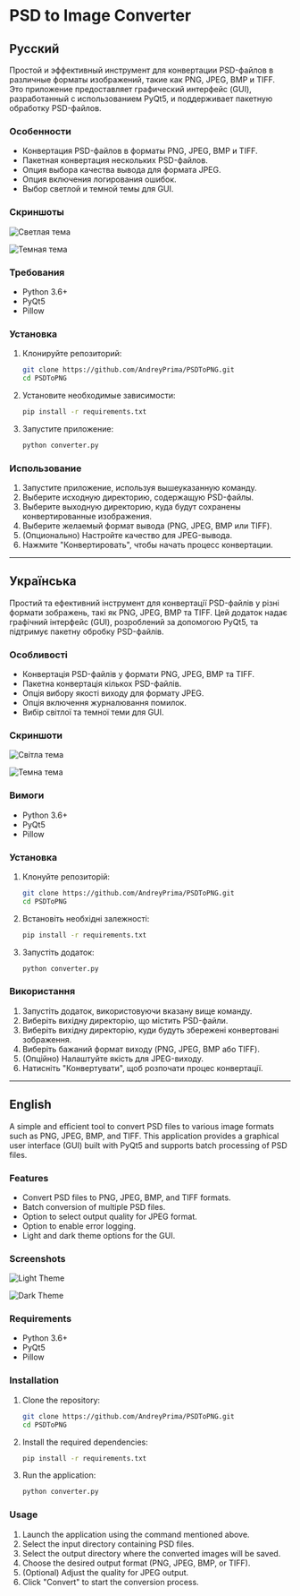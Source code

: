 # PSD to Image Converter

## Русский

Простой и эффективный инструмент для конвертации PSD-файлов в различные форматы изображений, такие как PNG, JPEG, BMP и TIFF. Это приложение предоставляет графический интерфейс (GUI), разработанный с использованием PyQt5, и поддерживает пакетную обработку PSD-файлов.

### Особенности
- Конвертация PSD-файлов в форматы PNG, JPEG, BMP и TIFF.
- Пакетная конвертация нескольких PSD-файлов.
- Опция выбора качества вывода для формата JPEG.
- Опция включения логирования ошибок.
- Выбор светлой и темной темы для GUI.

### Скриншоты
![Светлая тема](https://github.com/AndreyPrima/PSDToPNG/raw/main/Screenshots/ruLight_Theme.png/)

![Темная тема](https://github.com/AndreyPrima/PSDToPNG/raw/main/Screenshots/ruBlack_Theme.png/)

### Требования
- Python 3.6+
- PyQt5
- Pillow

### Установка

1. Клонируйте репозиторий:
   ```bash
   git clone https://github.com/AndreyPrima/PSDToPNG.git
   cd PSDToPNG
   ```
2. Установите необходимые зависимости:
   ```bash
   pip install -r requirements.txt
   ```
3. Запустите приложение:
   ```bash
   python converter.py
   ```

### Использование
1. Запустите приложение, используя вышеуказанную команду.
2. Выберите исходную директорию, содержащую PSD-файлы.
3. Выберите выходную директорию, куда будут сохранены конвертированные изображения.
4. Выберите желаемый формат вывода (PNG, JPEG, BMP или TIFF).
5. (Опционально) Настройте качество для JPEG-вывода.
6. Нажмите "Конвертировать", чтобы начать процесс конвертации.

---

## Українська

Простий та ефективний інструмент для конвертації PSD-файлів у різні формати зображень, такі як PNG, JPEG, BMP та TIFF. Цей додаток надає графічний інтерфейс (GUI), розроблений за допомогою PyQt5, та підтримує пакетну обробку PSD-файлів.

### Особливості
- Конвертація PSD-файлів у формати PNG, JPEG, BMP та TIFF.
- Пакетна конвертація кількох PSD-файлів.
- Опція вибору якості виходу для формату JPEG.
- Опція включення журналювання помилок.
- Вибір світлої та темної теми для GUI.

### Скриншоти
![Світла тема](https://github.com/AndreyPrima/PSDToPNG/raw/main/Screenshots/uaLight_Theme.png/)

![Темна тема](https://github.com/AndreyPrima/PSDToPNG/raw/main/Screenshots/uaBlack_Theme.png/)

### Вимоги
- Python 3.6+
- PyQt5
- Pillow

### Установка

1. Клонуйте репозиторій:
   ```bash
   git clone https://github.com/AndreyPrima/PSDToPNG.git
   cd PSDToPNG
   ```
2. Встановіть необхідні залежності:
   ```bash
   pip install -r requirements.txt
   ```
3. Запустіть додаток:
   ```bash
   python converter.py
   ```

### Використання
1. Запустіть додаток, використовуючи вказану вище команду.
2. Виберіть вихідну директорію, що містить PSD-файли.
3. Виберіть вихідну директорію, куди будуть збережені конвертовані зображення.
4. Виберіть бажаний формат виходу (PNG, JPEG, BMP або TIFF).
5. (Опційно) Налаштуйте якість для JPEG-виходу.
6. Натисніть "Конвертувати", щоб розпочати процес конвертації.

---

## English

A simple and efficient tool to convert PSD files to various image formats such as PNG, JPEG, BMP, and TIFF. This application provides a graphical user interface (GUI) built with PyQt5 and supports batch processing of PSD files.

### Features
- Convert PSD files to PNG, JPEG, BMP, and TIFF formats.
- Batch conversion of multiple PSD files.
- Option to select output quality for JPEG format.
- Option to enable error logging.
- Light and dark theme options for the GUI.

### Screenshots
![Light Theme](https://github.com/AndreyPrima/PSDToPNG/raw/main/Screenshots/Light_Theme.png/)

![Dark Theme](https://github.com/AndreyPrima/PSDToPNG/raw/main/Screenshots/Black_Theme.png/)

### Requirements
- Python 3.6+
- PyQt5
- Pillow

### Installation

1. Clone the repository:
   ```bash
   git clone https://github.com/AndreyPrima/PSDToPNG.git
   cd PSDToPNG
   ```
2. Install the required dependencies:
   ```bash
   pip install -r requirements.txt
   ```
3. Run the application:
   ```bash
   python converter.py
   ```

### Usage
1. Launch the application using the command mentioned above.
2. Select the input directory containing PSD files.
3. Select the output directory where the converted images will be saved.
4. Choose the desired output format (PNG, JPEG, BMP, or TIFF).
5. (Optional) Adjust the quality for JPEG output.
6. Click "Convert" to start the conversion process.
